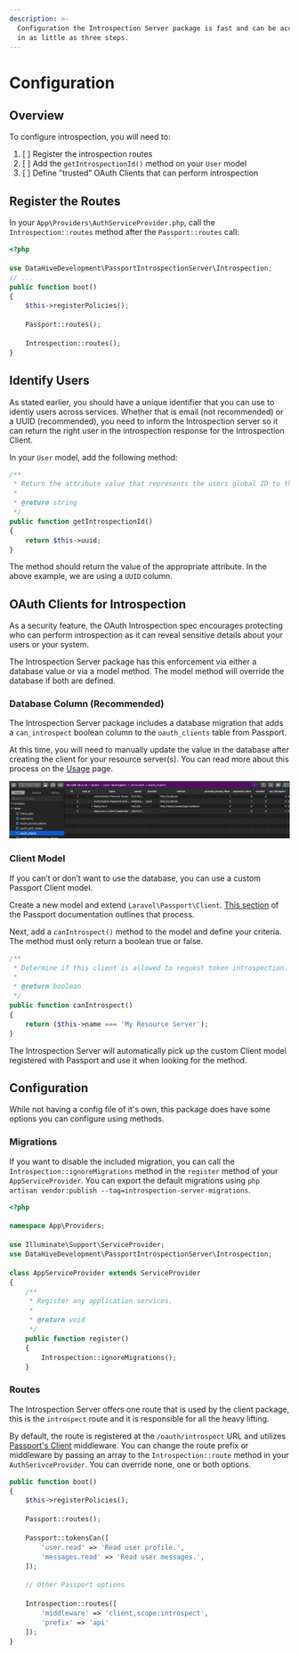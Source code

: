 ```yaml
---
description: >-
  Configuration the Introspection Server package is fast and can be accomplished
  in as little as three steps.
---
```


# Configuration

## Overview

To configure introspection, you will need to:

1. [ ] Register the introspection routes
2. [ ] Add the `getIntrospectionId()` method on your `User` model
3. [ ] Define ”trusted” OAuth Clients that can perform introspection

## Register the Routes

In your `App\Providers\AuthServiceProvider.php`, call the `Introspection::routes` method after the `Passport::routes` call:

```php
<?php

use DataHiveDevelopment\PassportIntrospectionServer\Introspection;
// ...
public function boot()
{
    $this->registerPolicies();

    Passport::routes();

    Introspection::routes();
}
```

## Identify Users

As stated earlier, you should have a unique identifier that you can use to identiy users across services. Whether that is email \(not recommended\) or a UUID \(recommended\), you need to inform the Introspection server so it can return the right user in the introspection response for the Introspection Client.

In your `User` model, add the following method:

```php
/**
 * Return the attribute value that represents the users global ID to the resource servers.
 *
 * @return string
 */
public function getIntrospectionId()
{
    return $this->uuid;
}
```

The method should return the value of the appropriate attribute. In the above example, we are using a `UUID` column.

## OAuth Clients for Introspection

As a security feature, the OAuth Introspection spec encourages protecting who can perform introspection as it can reveal sensitive details about your users or your system.

The Introspection Server package has this enforcement via either a database value or via a model method. The model method will override the database if both are defined.

### Database Column \(Recommended\) <a id="database-column"></a>

The Introspection Server package includes a database migration that adds a `can_introspect` boolean column to the `oauth_clients` table from Passport.

At this time, you will need to manually update the value in the database after creating the client for your resource server\(s\). You can read more about this process on the [Usage](../introspection-client/usage.md#client-credentials-grant) page.

![Set the &apos;can\_introspect&apos; column to true \(typically a value of 1\) on the oauth\_clients table](../.gitbook/assets/screen-shot-2020-06-28-at-1.08.58-pm.png)

### Client Model

If you can’t or don’t want to use the database, you can use a custom Passport Client model.

Create a new model and extend `Laravel\Passport\Client`. [This section](https://laravel.com/docs/passport#overriding-default-models) of the Passport documentation outlines that process.

Next, add a `canIntrospect()` method to the model and define your criteria. The method must only return a boolean true or false.

```php
/**
 * Determine if this client is allowed to request token introspection.
 *
 * @return boolean
 */
public function canIntrospect()
{
    return ($this->name === 'My Resource Server');
}
```

The Introspection Server will automatically pick up the custom Client model registered with Passport and use it when looking for the method.

## Configuration

While not having a config file of it's own, this package does have some options you can configure using methods.

### Migrations

If you want to disable the included migration, you can call the `Introspection::ignoreMigrations` method in the `register` method of your `AppServiceProvider`. You can export the default migrations using `php artisan vendor:publish --tag=introspection-server-migrations`.

```php
<?php

namespace App\Providers;

use Illuminate\Support\ServiceProvider;
use DataHiveDevelopment\PassportIntrospectionServer\Introspection;

class AppServiceProvider extends ServiceProvider
{
    /**
     * Register any application services.
     *
     * @return void
     */
    public function register()
    {
        Introspection::ignoreMigrations();
    }
```

### Routes

The Introspection Server offers one route that is used by the client package, this is the `introspect` route and it is responsible for all the heavy lifting.

By default, the route is registered at the `/oauth/introspect` URL and utilizes [Passport's Client](https://laravel.com/docs/passport#client-credentials-grant-tokens) middleware. You can change the route prefix or middleware by passing an array to the `Introspection::route` method in your `AuthSerivceProvider`. You can override none, one or both options.

```php
public function boot()
{
    $this->registerPolicies();

    Passport::routes();

    Passport::tokensCan([
        'user.read' => 'Read user profile.',
        'messages.read' => 'Read user messages.',
    ]);
    
    // Other Passport options

    Introspection::routes([
        'middleware' => 'client,scope:introspect',
        'prefix' => 'api'
    ]);
}
```

